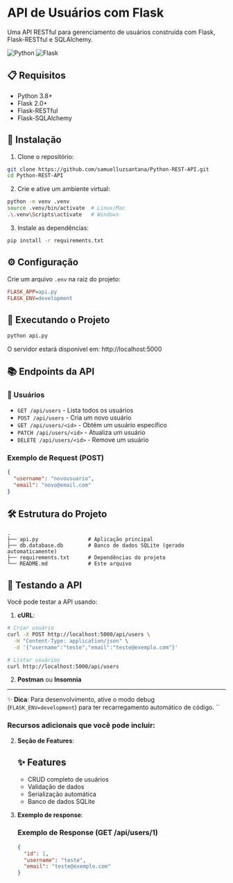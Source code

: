 

# API de Usuários com Flask

Uma API RESTful para gerenciamento de usuários construída com Flask, Flask-RESTful e SQLAlchemy.
   
   ![Python](https://img.shields.io/badge/python-3.8+-blue.svg)
   ![Flask](https://img.shields.io/badge/flask-2.0+-green.svg)
   
## 📋 Requisitos

- Python 3.8+
- Flask 2.0+
- Flask-RESTful
- Flask-SQLAlchemy

## 🚀 Instalação

1. Clone o repositório:
```bash
git clone https://github.com/samuelluzsantana/Python-REST-API.git
cd Python-REST-API
```

2. Crie e ative um ambiente virtual:
```bash
python -m venv .venv
source .venv/bin/activate  # Linux/Mac
.\.venv\Scripts\activate   # Windows
```

3. Instale as dependências:
```bash
pip install -r requirements.txt
```

## ⚙️ Configuração

Crie um arquivo `.env` na raiz do projeto:
```ini
FLASK_APP=api.py
FLASK_ENV=development
```

## 🏃 Executando o Projeto

```bash
python api.py
```

O servidor estará disponível em: http://localhost:5000

## 📚 Endpoints da API

### 👥 Usuários

- `GET /api/users` - Lista todos os usuários
- `POST /api/users` - Cria um novo usuário
- `GET /api/users/<id>` - Obtém um usuário específico
- `PATCH /api/users/<id>` - Atualiza um usuário
- `DELETE /api/users/<id>` - Remove um usuário

### Exemplo de Request (POST)
```json
{
  "username": "novousuario",
  "email": "novo@email.com"
}
```

## 🛠️ Estrutura do Projeto

```
.
├── api.py                # Aplicação principal
├── db.database.db        # Banco de dados SQLite (gerado automaticamente)
├── requirements.txt      # Dependências do projeto
└── README.md             # Este arquivo
```

## 🧪 Testando a API

Você pode testar a API usando:

1. **cURL**:
```bash
# Criar usuário
curl -X POST http://localhost:5000/api/users \
  -H "Content-Type: application/json" \
  -d '{"username":"teste","email":"teste@exemplo.com"}'

# Listar usuários
curl http://localhost:5000/api/users
```

2. **Postman** ou **Insomnia**


---

✨ **Dica**: Para desenvolvimento, ative o modo debug (`FLASK_ENV=development`) para ter recarregamento automático de código.
``

### Recursos adicionais que você pode incluir:


 
2. **Seção de Features**:

   ## ✨ Features
   - CRUD completo de usuários
   - Validação de dados
   - Serialização automática
   - Banco de dados SQLite


3. **Exemplo de response**:

   ### Exemplo de Response (GET /api/users/1)
   ```json
   {
     "id": 1,
     "username": "teste",
     "email": "teste@exemplo.com"
   }
   ```
